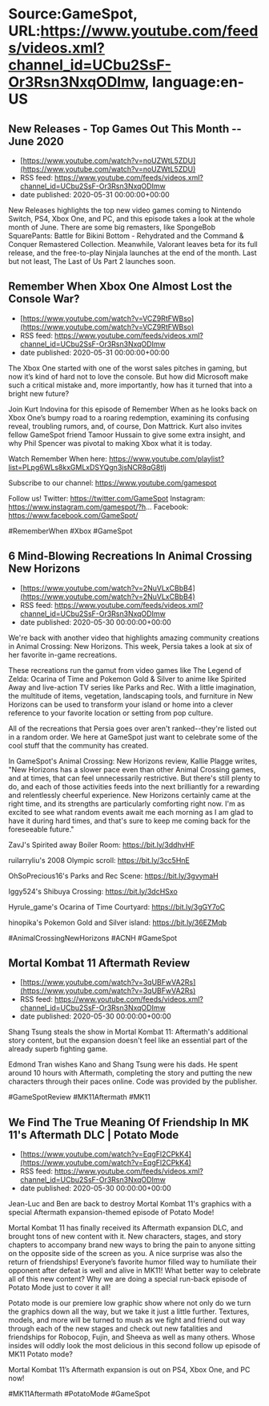 # Source:GameSpot, URL:https://www.youtube.com/feeds/videos.xml?channel_id=UCbu2SsF-Or3Rsn3NxqODImw, language:en-US

## New Releases - Top Games Out This Month -- June 2020
 - [https://www.youtube.com/watch?v=noUZWtL5ZDU](https://www.youtube.com/watch?v=noUZWtL5ZDU)
 - RSS feed: https://www.youtube.com/feeds/videos.xml?channel_id=UCbu2SsF-Or3Rsn3NxqODImw
 - date published: 2020-05-31 00:00:00+00:00

New Releases highlights the top new video games coming to Nintendo Switch, PS4, Xbox One, and PC, and this episode takes a look at the whole month of June. There are some big remasters, like SpongeBob SquarePants: Battle for Bikini Bottom - Rehydrated and the Command & Conquer Remastered Collection. Meanwhile, Valorant leaves beta for its full release, and the free-to-play Ninjala launches at the end of the month. Last but not least, The Last of Us Part 2 launches soon.

## Remember When Xbox One Almost Lost the Console War?
 - [https://www.youtube.com/watch?v=VCZ9RtFWBso](https://www.youtube.com/watch?v=VCZ9RtFWBso)
 - RSS feed: https://www.youtube.com/feeds/videos.xml?channel_id=UCbu2SsF-Or3Rsn3NxqODImw
 - date published: 2020-05-31 00:00:00+00:00

The Xbox One started with one of the worst sales pitches in gaming, but now it’s kind of hard not to love the console. But how did Microsoft make such a critical mistake and, more importantly, how has it turned that into a bright new future?

Join Kurt Indovina for this episode of Remember When as he looks back on Xbox One’s bumpy road to a roaring redemption, examining its confusing reveal, troubling rumors, and, of course, Don Mattrick. Kurt also invites fellow GameSpot friend Tamoor Hussain to give some extra insight, and why Phil Spencer was pivotal to making Xbox what it is today.

Watch Remember When here: https://www.youtube.com/playlist?list=PLpg6WLs8kxGMLxDSYQgn3jsNCR8qG8tlj

Subscribe to our channel: https://www.youtube.com/gamespot

Follow us!
Twitter: https://twitter.com/GameSpot
Instagram: https://www.instagram.com/gamespot/?h... 
Facebook: https://www.facebook.com/GameSpot/

#RememberWhen #Xbox #GameSpot

## 6 Mind-Blowing Recreations In Animal Crossing New Horizons
 - [https://www.youtube.com/watch?v=2NuVLxCBbB4](https://www.youtube.com/watch?v=2NuVLxCBbB4)
 - RSS feed: https://www.youtube.com/feeds/videos.xml?channel_id=UCbu2SsF-Or3Rsn3NxqODImw
 - date published: 2020-05-30 00:00:00+00:00

We're back with another video that highlights amazing community creations in Animal Crossing: New Horizons. This week, Persia takes a look at six of her favorite in-game recreations.

These recreations run the gamut from video games like The Legend of Zelda: Ocarina of Time and Pokemon Gold & Silver to anime like Spirited Away and live-action TV series like Parks and Rec. With a little imagination, the multitude of items, vegetation, landscaping tools, and furniture in New Horizons can be used to transform your island or home into a clever reference to your favorite location or setting from pop culture.

All of the recreations that Persia goes over aren't ranked--they're listed out in a random order. We here at GameSpot just want to celebrate some of the cool stuff that the community has created.

In GameSpot's Animal Crossing: New Horizons review, Kallie Plagge writes, "New Horizons has a slower pace even than other Animal Crossing games, and at times, that can feel unnecessarily restrictive. But there's still plenty to do, and each of those activities feeds into the next brilliantly for a rewarding and relentlessly cheerful experience. New Horizons certainly came at the right time, and its strengths are particularly comforting right now. I'm as excited to see what random events await me each morning as I am glad to have it during hard times, and that's sure to keep me coming back for the foreseeable future."

ZavJ's Spirited away Boiler Room: https://bit.ly/3ddhvHF

ruilarryliu's 2008 Olympic scroll: https://bit.ly/3cc5HnE

OhSoPrecious16's Parks and Rec Scene: https://bit.ly/3gvymaH

Iggy524's Shibuya Crossing: https://bit.ly/3dcHSxo

Hyrule_game's Ocarina of Time Courtyard: https://bit.ly/3gGY7oC

hinopika's Pokemon Gold and Silver island: https://bit.ly/36EZMqb

#AnimalCrossingNewHorizons #ACNH #GameSpot

## Mortal Kombat 11 Aftermath Review
 - [https://www.youtube.com/watch?v=3qUBFwVA2Rs](https://www.youtube.com/watch?v=3qUBFwVA2Rs)
 - RSS feed: https://www.youtube.com/feeds/videos.xml?channel_id=UCbu2SsF-Or3Rsn3NxqODImw
 - date published: 2020-05-30 00:00:00+00:00

Shang Tsung steals the show in Mortal Kombat 11: Aftermath's additional story content, but the expansion doesn't feel like an essential part of the already superb fighting game.

Edmond Tran wishes Kano and Shang Tsung were his dads. He spent around 10 hours with Aftermath, completing the story and putting the new characters through their paces online. Code was provided by the publisher.

#GameSpotReview #MK11Aftermath #MK11

## We Find The True Meaning Of Friendship In MK 11's Aftermath DLC  | Potato Mode
 - [https://www.youtube.com/watch?v=EqgFl2CPkK4](https://www.youtube.com/watch?v=EqgFl2CPkK4)
 - RSS feed: https://www.youtube.com/feeds/videos.xml?channel_id=UCbu2SsF-Or3Rsn3NxqODImw
 - date published: 2020-05-30 00:00:00+00:00

Jean-Luc and Ben are back to destroy Mortal Kombat 11's graphics with a special Aftermath expansion-themed episode of Potato Mode!

Mortal Kombat 11 has finally received its Aftermath expansion DLC, and brought tons of new content with it. New characters, stages, and story chapters to accompany brand new ways to bring the pain to anyone sitting on the opposite side of the screen as you. A nice surprise was also the return of friendships! Everyone’s favorite humor filled way to humiliate their opponent after defeat is well and alive in MK11! What better way to celebrate all of this new content? Why we are doing a special run-back episode of Potato Mode just to cover it all!

Potato mode is our premiere low graphic show where not only do we turn the graphics down all the way, but we take it just a little further. Textures, models, and more will be turned to mush as we fight and friend out way through each of the new stages and check out new fatalities and friendships for Robocop, Fujin, and Sheeva as well as many others. Whose insides will oddly look the most delicious in this second follow up episode of MK11 Potato mode?

Mortal Kombat 11’s Aftermath expansion is out on PS4, Xbox One, and PC now!

#MK11Aftermath #PotatoMode #GameSpot

